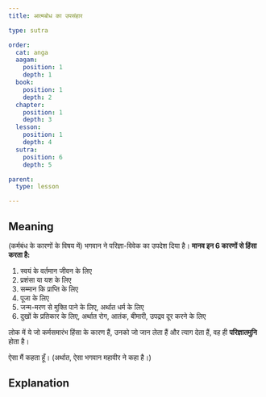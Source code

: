 ```yaml
---
title: आत्मबोध का उपसंहार

type: sutra

order:
  cat: anga
  aagam: 
    position: 1
    depth: 1
  book: 
    position: 1
    depth: 2
  chapter: 
    position: 1
    depth: 3
  lesson: 
    position: 1
    depth: 4
  sutra: 
    position: 6
    depth: 5

parent:
  type: lesson

---
```


## Meaning
(कर्मबंध के कारणों के विषय में) भगवान ने परिज्ञा-विवेक का उपदेश दिया है। **मानव इन 6 कारणों से हिंसा करता है:**
1. स्वयं के वर्तमान जीवन के लिए
2. प्रशंसा या यश के लिए
3. सम्मान कि प्राप्ति के लिए
4. पूजा के लिए
5. जन्म-मरण से मुक्ति पाने के लिए, अर्थात धर्म के लिए
6. दुखों के प्रतिकार के लिए, अर्थात रोग, आतंक, बीमारी, उपद्रव दूर करने के लिए

लोक में ये जो कर्मसमारंभ हिंसा के कारण हैं, उनको जो जान लेता हैं और त्याग देता हैं, वह ही **परिज्ञातमुनि** होता है। 

ऐसा मैं कहता हूँ। (अर्थात, ऐसा भगवान महावीर ने कहा है।)

## Explanation